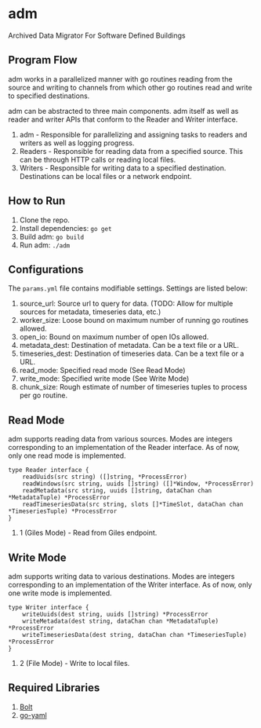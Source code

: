 # adm
Archived Data Migrator
For Software Defined Buildings

## Program Flow
adm works in a parallelized manner with go routines reading from the source and writing to channels from which other go routines read and write to specified destinations.

adm can be abstracted to three main components. adm itself as well as reader and writer APIs that conform to the Reader and Writer interface.
1. adm - Responsible for parallelizing and assigning tasks to readers and writers as well as logging progress.
2. Readers - Responsible for reading data from a specified source. This can be through HTTP calls or reading local files.
3. Writers - Responsible for writing data to a specified destination. Destinations can be local files or a network endpoint.

## How to Run
1. Clone the repo.
2. Install dependencies: `go get`
3. Build adm: `go build`
4. Run adm: `./adm`

## Configurations
The `params.yml` file contains modifiable settings. Settings are listed below:
1. source_url: Source url to query for data. (TODO: Allow for multiple sources for metadata, timeseries data, etc.)
2. worker_size: Loose bound on maximum number of running go routines allowed.
3. open_io: Bound on maximum number of open IOs allowed.
4. metadata_dest: Destination of metadata. Can be a text file or a URL.
5. timeseries_dest: Destination of timeseries data. Can be a text file or a URL.
6. read_mode: Specified read mode (See Read Mode)                                         
7. write_mode: Specified write mode (See Write Mode)                          
8. chunk_size: Rough estimate of number of timeseries tuples to process per go routine.                           

## Read Mode
adm supports reading data from various sources. Modes are integers corresponding to an implementation of the Reader interface. As of now, only one read mode is implemented.
```
type Reader interface {
    readUuids(src string) ([]string, *ProcessError)
    readWindows(src string, uuids []string) ([]*Window, *ProcessError)
    readMetadata(src string, uuids []string, dataChan chan *MetadataTuple) *ProcessError
    readTimeseriesData(src string, slots []*TimeSlot, dataChan chan *TimeseriesTuple) *ProcessError
}
```
1. 1 (Giles Mode) - Read from Giles endpoint.

## Write Mode
adm supports writing data to various destinations. Modes are integers corresponding to an implementation of the Writer interface. As of now, only one write mode is implemented.
```
type Writer interface {
	writeUuids(dest string, uuids []string) *ProcessError
	writeMetadata(dest string, dataChan chan *MetadataTuple) *ProcessError
	writeTimeseriesData(dest string, dataChan chan *TimeseriesTuple) *ProcessError
}
```
1. 2 (File Mode) - Write to local files.

## Required Libraries
1. [Bolt](https://github.com/boltdb/bolt)
2. [go-yaml](gopkg.in/yaml.v2)
